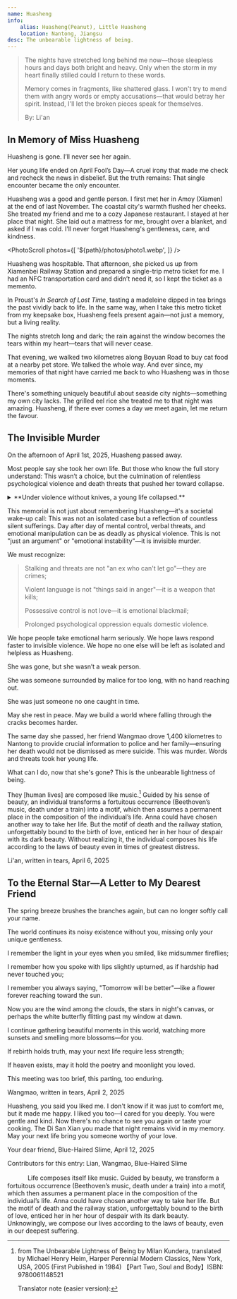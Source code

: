 ```yaml
---
name: Huasheng
info:
    alias: Huasheng(Peanut), Little Huasheng
    location: Nantong, Jiangsu
desc: The unbearable lightness of being.
---
```


> The nights have stretched long behind me now—those sleepless hours and days both bright and heavy.
> Only when the storm in my heart finally stilled could I return to these words.
>
> Memory comes in fragments, like shattered glass. I won't try to mend them with angry words or empty accusations—that would betray her spirit.
> Instead, I'll let the broken pieces speak for themselves.
> 
> By: Li'an

## In Memory of Miss Huasheng

Huasheng is gone. I’ll never see her again.

Her young life ended on April Fool’s Day—A cruel irony that made me check and recheck the news in disbelief.
But the truth remains: That single encounter became the only encounter.

Huasheng was a good and gentle person.
I first met her in Amoy (Xiamen) at the end of last November.
The coastal city's warmth flushed her cheeks.
She treated my friend and me to a cozy Japanese restaurant.
I stayed at her place that night.
She laid out a mattress for me, brought over a blanket, and asked if I was cold. 
I’ll never forget Huasheng's gentleness, care, and kindness.

<PhotoScroll photos={[ '${path}/photos/photo1.webp', ]} />

Huasheng was hospitable.
That afternoon, she picked us up from Xiamenbei Railway Station and prepared a single-trip metro ticket for me.
I had an NFC transportation card and didn’t need it, so I kept the ticket as a memento.

In Proust's *In Search of Lost Time*, tasting a madeleine dipped in tea brings the past vividly back to life. In the same way, when I take this metro ticket from my keepsake box, Huasheng feels present again—not just a memory, but a living reality.

The nights stretch long and dark; the rain against the window becomes the tears within my heart—tears that will never cease.

That evening, we walked two kilometres along Boyuan Road to buy cat food at a nearby pet store.
We talked the whole way.
And ever since, my memories of that night have carried me back to who Huasheng was in those moments.

There's something uniquely beautiful about seaside city nights—something my own city lacks.
The grilled eel rice she treated me to that night was amazing.
Huasheng, if there ever comes a day we meet again, let me return the favour.

## The Invisible Murder

On the afternoon of April 1st, 2025, Huasheng passed away.

Most people say she took her own life. But those who know the full story understand:
This wasn’t a choice, but the culmination of relentless psychological violence and death threats that pushed her toward collapse.

<details>
<summary>**Under violence without knives, a young life collapsed.**</summary>

It began when she tried to sever ties with her ex,
N—a person with extreme emotional instability,
who had long abused drugs and frequently descended into rage and delusion.
After she unlinked their social media, N began his campaign of harassment.

He sent her her home address, threatening to fly to her city and burn her house down with gasoline, “sending you and your family to hell together.”
He demanded she reestablish their relationship, claiming it was her "only option."
He wielded death threats against both her and her family.

These weren’t just words.
He knew her address.
He was making travel plans.
Huasheng sought help by telling her friends, “He’s coming. I need to run.”
In her work chat, she said someone was trying to kill her.
During her final hours, she argued with N for two hours before writing, "I can't take it anymore," then fell silent.

</details>

This memorial is not just about remembering Huasheng—it's a societal wake-up call:
This was not an isolated case but a reflection of countless silent sufferings. Day after day of mental control, verbal threats, and emotional manipulation can be as deadly as physical violence. This is not "just an argument" or "emotional instability"—it is invisible murder.

We must recognize:

> Stalking and threats are not "an ex who can't let go"—they are crimes;
>
> Violent language is not "things said in anger"—it is a weapon that kills;
>
> Possessive control is not love—it is emotional blackmail;
>
> Prolonged psychological oppression equals domestic violence.

We hope people take emotional harm seriously.
We hope laws respond faster to invisible violence.
We hope no one else will be left as isolated and helpless as Huasheng.

She was gone, but she wasn’t a weak person.

She was someone surrounded by malice for too long, with no hand reaching out.

She was just someone no one caught in time.

May she rest in peace.
May we build a world where falling through the cracks becomes harder.

The same day she passed, her friend Wangmao drove 1,400 kilometres to Nantong to provide crucial information to police and her family—ensuring her death would not be dismissed as mere suicide.
This was murder.
Words and threats took her young life.

What can I do, now that she's gone?
This is the unbearable lightness of being.

They [human lives] are composed like music.[^1]
Guided by his sense of beauty, an individual transforms a fortuitous occurrence (Beethoven’s music, death under a train) into a motif, which then assumes a permanent place in the composition of the individual’s life. 
Anna could have chosen another way to take her life.
But the motif of death and the railway station, unforgettably bound to the birth of love, enticed her in her hour of despair with its dark beauty. 
Without realizing it, the individual composes his life according to the laws of beauty even in times of greatest distress.

Li'an, written in tears, April 6, 2025

## To the Eternal Star—A Letter to My Dearest Friend

The spring breeze brushes the branches again, but can no longer softly call your name.

The world continues its noisy existence without you, missing only your unique gentleness.

I remember the light in your eyes when you smiled, like midsummer fireflies;

I remember how you spoke with lips slightly upturned, as if hardship had never touched you;

I remember you always saying, "Tomorrow will be better"—like a flower forever reaching toward the sun.

Now you are the wind among the clouds, the stars in night's canvas,
or perhaps the white butterfly flitting past my window at dawn.

I continue gathering beautiful moments in this world,
watching more sunsets and smelling more blossoms—for you.

If rebirth holds truth, may your next life require less strength;

If heaven exists, may it hold the poetry and moonlight you loved.

This meeting was too brief,
this parting, too enduring.

Wangmao, written in tears, April 2, 2025

Huasheng, you said you liked me.
I don't know if it was just to comfort me, but it made me happy.
I liked you too—I cared for you deeply. You were gentle and kind.
Now there's no chance to see you again or taste your cooking.
The Di San Xian you made that night remains vivid in my memory.
May your next life bring you someone worthy of your love.

Your dear friend, Blue-Haired Slime, April 12, 2025

Contributors for this entry: Lian, Wangmao, Blue-Haired Slime

[^1]: from The Unbearable Lightness of Being by Milan Kundera, translated by Michael Henry Heim, Harper Perennial Modern Classics, New York, USA, 2005 (First Published in 1984) 【Part Two, Soul and Body】ISBN: 9780061148521

      Translator note (easier version):

　　　 Life composes itself like music.
      Guided by beauty, we transform a fortuitous occurrence (Beethoven’s music, death under a train) into a motif, which then assumes a permanent place in the composition of the individual’s life. 
      Anna could have chosen another way to take her life.
      But the motif of death and the railway station, unforgettably bound to the birth of love, enticed her in her hour of despair with its dark beauty. 
      Unknowingly, we compose our lives according to the laws of beauty, even in our deepest suffering.
